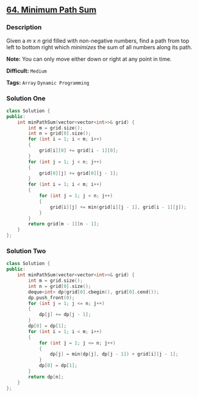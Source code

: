 ## [64. Minimum Path Sum](https://leetcode.com/problems/minimum-path-sum/description/)

### Description

Given a *m* x *n* grid filled with non-negative numbers, find a path from top left to bottom right which *minimizes* the sum of all numbers along its path.

**Note:** You can only move either down or right at any point in time.



**Difficult:** `Medium`

**Tags:** `Array` `Dynamic Programming`



### Solution One

```c++
class Solution {
public:
    int minPathSum(vector<vector<int>>& grid) {
        int m = grid.size();
        int n = grid[0].size();
        for (int i = 1; i < m; i++)
        {
            grid[i][0] += grid[i - 1][0];
        }
        for (int j = 1; j < n; j++)
        {
            grid[0][j] += grid[0][j - 1];
        }
        for (int i = 1; i < m; i++)
        {
            for (int j = 1; j < n; j++)
            {
                grid[i][j] += min(grid[i][j - 1], grid[i - 1][j]);
            }
        }
        return grid[m - 1][n - 1];
    }
};
```



### Solution Two

```c++
class Solution {
public:
    int minPathSum(vector<vector<int>>& grid) {
        int m = grid.size();
        int n = grid[0].size();
        deque<int> dp(grid[0].cbegin(), grid[0].cend());
        dp.push_front(0);
        for (int j = 1; j <= n; j++)
        {
            dp[j] += dp[j - 1];
        }
        dp[0] = dp[1];
        for (int i = 1; i < m; i++)
        {
            for (int j = 1; j <= n; j++)
            {
                dp[j] = min(dp[j], dp[j - 1]) + grid[i][j - 1];
            }
            dp[0] = dp[1];
        }
        return dp[n];
    }
};
```



